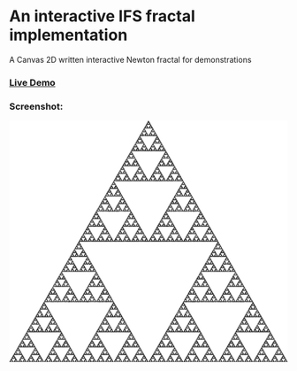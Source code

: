 # An interactive IFS fractal implementation 
A Canvas 2D written interactive Newton fractal for demonstrations

### [Live Demo](https://odedbadt.github.io/newton)
### Screenshot:
![Example Image](images/screenshot.jpg)
